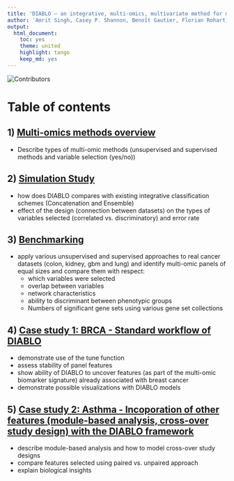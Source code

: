 ```yaml
---
title: 'DIABLO – an integrative, multi-omics, multivariate method for multi-group classification'
author: 'Amrit Singh, Casey P. Shannon, Benoît Gautier, Florian Rohart, Michaël Vacher, Scott J. Tebbutt, and Kim-Anh Lê Cao'
output:
  html_document:
    toc: yes
    theme: united
    highlight: tango
    keep_md: yes
---
```




![Contributors](https://github.com/singha53/diablo/blob/master/analyses/methods_overview/Figure1_asEdit.png)


# Table of contents

## 1) [Multi-omics methods overview](https://github.com/singha53/diablo/blob/master/analyses/methods_overview/methods.md)
* Describe types of multi-omic methods (unsupervised and supervised methods and variable selection (yes/no))
  
## 2) [Simulation Study](https://github.com/singha53/diablo/blob/master/analyses/simulation_study/simulation_study.md)
* how does DIABLO compares with existing integrative classification schemes (Concatenation and Ensemble)
* effect of the design (connection between datasets) on the types of variables selected (correlated vs. discriminatory) and error rate

## 3) [Benchmarking](https://github.com/singha53/diablo/blob/master/analyses/benchmarking/benchmarking_enrichmentConnectivity.md)
* apply various unsupervised and supervised approaches to real cancer datasets (colon, kidney, gbm and lung) and identify multi-omic panels of equal sizes and compare them with respect:
  + which variables were selected
  + overlap between variables
  + network characteristics
  + ability to discriminant between phenotypic groups
  + Numbers of significant gene sets using various gene set collections

## 4) [Case study 1: BRCA - Standard workflow of DIABLO](https://github.com/singha53/diablo/blob/master/analyses/casestudy1_brca/brca_analysis.md)
* demonstrate use of the tune function
* assess stability of panel features
* show ability of DIABLO to uncover features (as part of the multi-omic biomarker signature) already associated with breast cancer
* demonstrate possible visualizations with DIABLO models

## 5) [Case study 2: Asthma - Incoporation of other features (module-based analysis, cross-over study design) with the DIABLO framework](https://github.com/singha53/diablo/blob/master/analyses/casestudy2_asthma/asthma_analysis.md)
* describe module-based analysis and how to model cross-over study designs
* compare features selected using paired vs. unpaired approach
* explain biological insights

